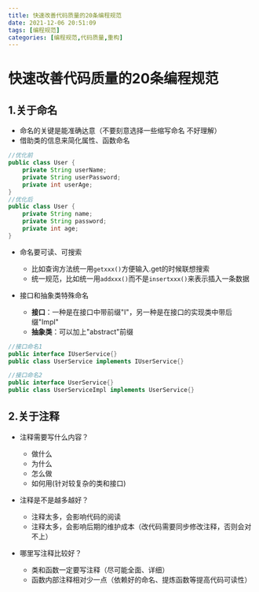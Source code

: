```yaml
---
title: 快速改善代码质量的20条编程规范
date: 2021-12-06 20:51:09
tags: [编程规范]
categories: [编程规范,代码质量,重构]
---
```

# 快速改善代码质量的20条编程规范
## 1.关于命名
* 命名的关键是能准确达意（不要刻意选择一些缩写命名 不好理解）
* 借助类的信息来简化属性、函数命名
```java
//优化前
public class User {
    private String userName;
    private String userPassword;
    private int userAge;
}
//优化后
public class User {
    private String name;
    private String password;
    private int age;
}
```
* 命名要可读、可搜索
    * 比如查询方法统一用`getxxx()`方便输入.get的时候联想搜索
    * 统一规范，比如统一用`addxxx()`而不是`insertxxx()`来表示插入一条数据
    
* 接口和抽象类特殊命名
    * **接口**：一种是在接口中带前缀"I"，另一种是在接口的实现类中带后缀"Impl"
    * **抽象类**：可以加上"abstract"前缀
```java
//接口命名1
public interface IUserService{}
public class UserService implements IUserService{}

//接口命名2
public interface UserService{}
public class UserServiceImpl implements UserService{}
```

## 2.关于注释
* 注释需要写什么内容？
  * 做什么
  * 为什么
  * 怎么做
  * 如何用(针对较复杂的类和接口)
  
* 注释是不是越多越好？
  * 注释太多，会影响代码的阅读
  * 注释太多，会影响后期的维护成本（改代码需要同步修改注释，否则会对不上）
  
* 哪里写注释比较好？
  * 类和函数一定要写注释（尽可能全面、详细）
  * 函数内部注释相对少一点（依赖好的命名、提炼函数等提高代码可读性）